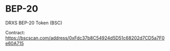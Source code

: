 # BEP-20
DRXS BEP-20 Token (BSC)

Contract: https://bscscan.com/address/0xFdc37b8C54924d5D51c68202d7CD5a7F0e60A715
